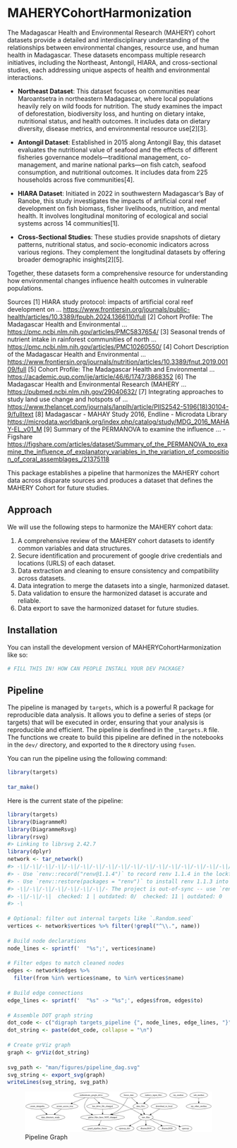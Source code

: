 
<!-- README.md is generated from README.Rmd. Please edit that file -->

# MAHERYCohortHarmonization

<!-- badges: start -->

<!-- badges: end -->

The Madagascar Health and Environmental Research (MAHERY) cohort
datasets provide a detailed and interdisciplinary understanding of the
relationships between environmental changes, resource use, and human
health in Madagascar. These datasets encompass multiple research
initiatives, including the Northeast, Antongil, HIARA, and
cross-sectional studies, each addressing unique aspects of health and
environmental interactions.

- **Northeast Dataset**: This dataset focuses on communities near
  Maroantsetra in northeastern Madagascar, where local populations
  heavily rely on wild foods for nutrition. The study examines the
  impact of deforestation, biodiversity loss, and hunting on dietary
  intake, nutritional status, and health outcomes. It includes data on
  dietary diversity, disease metrics, and environmental resource
  use\[2\]\[3\].

- **Antongil Dataset**: Established in 2015 along Antongil Bay, this
  dataset evaluates the nutritional value of seafood and the effects of
  different fisheries governance models—traditional management,
  co-management, and marine national parks—on fish catch, seafood
  consumption, and nutritional outcomes. It includes data from 225
  households across five communities\[4\].

- **HIARA Dataset**: Initiated in 2022 in southwestern Madagascar’s Bay
  of Ranobe, this study investigates the impacts of artificial coral
  reef development on fish biomass, fisher livelihoods, nutrition, and
  mental health. It involves longitudinal monitoring of ecological and
  social systems across 14 communities\[1\].

- **Cross-Sectional Studies**: These studies provide snapshots of
  dietary patterns, nutritional status, and socio-economic indicators
  across various regions. They complement the longitudinal datasets by
  offering broader demographic insights\[2\]\[5\].

Together, these datasets form a comprehensive resource for understanding
how environmental changes influence health outcomes in vulnerable
populations.

Sources \[1\] HIARA study protocol: impacts of artificial coral reef
development on …
<https://www.frontiersin.org/journals/public-health/articles/10.3389/fpubh.2024.1366110/full>
\[2\] Cohort Profile: The Madagascar Health and Environmental …
<https://pmc.ncbi.nlm.nih.gov/articles/PMC5837654/> \[3\] Seasonal
trends of nutrient intake in rainforest communities of north …
<https://pmc.ncbi.nlm.nih.gov/articles/PMC10260550/> \[4\] Cohort
Description of the Madagascar Health and Environmental …
<https://www.frontiersin.org/journals/nutrition/articles/10.3389/fnut.2019.00109/full>
\[5\] Cohort Profile: The Madagascar Health and Environmental …
<https://academic.oup.com/ije/article/46/6/1747/3868352> \[6\] The
Madagascar Health and Environmental Research (MAHERY …
<https://pubmed.ncbi.nlm.nih.gov/29040632/> \[7\] Integrating approaches
to study land use change and hotspots of …
<https://www.thelancet.com/journals/lanplh/article/PIIS2542-5196(18)30104-9/fulltext>
\[8\] Madagascar - MAHAY Study 2016, Endline - Microdata Library
<https://microdata.worldbank.org/index.php/catalog/study/MDG_2016_MAHAY-EL_v01_M>
\[9\] Summary of the PERMANOVA to examine the influence … - Figshare
<https://figshare.com/articles/dataset/Summary_of_the_PERMANOVA_to_examine_the_influence_of_explanatory_variables_in_the_variation_of_composition_of_coral_assemblages_/21375118>

This package establishes a pipeline that harmonizes the MAHERY cohort
data across disparate sources and produces a dataset that defines the
MAHERY Cohort for future studies.

## Approach

We will use the following steps to harmonize the MAHERY cohort data:

1.  A comprehensive review of the MAHERY cohort datasets to identify
    common variables and data structures.
2.  Secure identification and procurement of google drive credentials
    and locations (URLS) of each dataset.
3.  Data extraction and cleaning to ensure consistency and compatibility
    across datasets.
4.  Data integration to merge the datasets into a single, harmonized
    dataset.
5.  Data validation to ensure the harmonized dataset is accurate and
    reliable.
6.  Data export to save the harmonized dataset for future studies.

## Installation

You can install the development version of MAHERYCohortHarmonization
like so:

``` r
# FILL THIS IN! HOW CAN PEOPLE INSTALL YOUR DEV PACKAGE?
```

## Pipeline

The pipeline is managed by `targets`, which is a powerful R package for
reproducible data analysis. It allows you to define a series of steps
(or targets) that will be executed in order, ensuring that your analysis
is reproducible and efficient. The pipeline is deefined in the
`_targets.R` file. The functions we create to build this pipeline are
defined in the notebooks in the `dev/` directory, and exported to the
`R` directory using `fusen`.

You can run the pipeline using the following command:

``` r
library(targets)

tar_make()
```

Here is the current state of the pipeline:

``` r
library(targets)
library(DiagrammeR)
library(DiagrammeRsvg)
library(rsvg)
#> Linking to librsvg 2.42.7
library(dplyr)
network <- tar_network()
#> -\|/-\|/-\|/-\|/-\|/-\|/-\|/-\|/-\|/-\|/-\|/-\|/-\|/-\|/-\|/-\|/-\|/-\|/-\|/-\|/-\|/-\|/-\|/-\|/-\|/-\|/-\|/-\|/-\|/-\|/-\|/-\|/-\|/-\|/-\|/-\|/-\|/-\|/-\|/-\|/-\|/-\|/-\|/-\|/-\|/-\|/-\|/-\|/-\|/-\|/-\|/renv 1.1.4 was loaded from project library, but this project is configured to use renv 1.1.3.
#> - Use `renv::record("renv@1.1.4")` to record renv 1.1.4 in the lockfile.
#> - Use `renv::restore(packages = "renv")` to install renv 1.1.3 into the project library.
#> -\|/-\|/-\|/-\|/-\|/-\|/-\|/- The project is out-of-sync -- use `renv::status()` for details.
#> -\|/-\|/-\|  checked: 1 | outdated: 0/  checked: 11 | outdated: 0
#> -\ 

# Optional: filter out internal targets like `.Random.seed`
vertices <- network$vertices %>% filter(!grepl("^\\.", name))

# Build node declarations
node_lines <- sprintf('  "%s";', vertices$name)

# Filter edges to match cleaned nodes
edges <- network$edges %>%
  filter(from %in% vertices$name, to %in% vertices$name)

# Build edge connections
edge_lines <- sprintf('  "%s" -> "%s";', edges$from, edges$to)

# Assemble DOT graph string
dot_code <- c("digraph targets_pipeline {", node_lines, edge_lines, "}")
dot_string <- paste(dot_code, collapse = "\n")

# Create grViz graph
graph <- grViz(dot_string)

svg_path <- "man/figures/pipeline_dag.svg"
svg_string <- export_svg(graph)
writeLines(svg_string, svg_path)
```

<figure>
<img src="man/figures/pipeline_dag.svg" alt="Pipeline Graph" />
<figcaption aria-hidden="true">Pipeline Graph</figcaption>
</figure>
